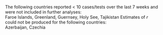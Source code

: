 The following countries reported < 10 cases/tests over the last 7 weeks and were not included in further analyses:<br>Faroe Islands, Greenland, Guernsey, Holy See, Tajikistan
Estimates of *r* could not be produced for the following countries:<br>Azerbaijan, Czechia
